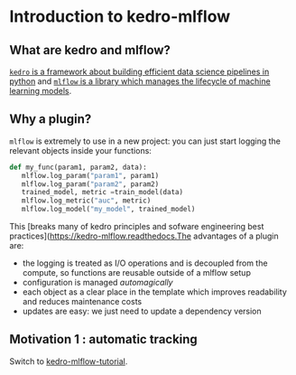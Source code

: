 # Introduction to kedro-mlflow

## What are kedro and mlflow?

[``kedro`` is a framework about building efficient data science pipelines in python](https://kedro-mlflow.readthedocs.io/en/stable/source/01_introduction/01_introduction.html#what-is-kedro) and [``mlflow`` is a library which manages the lifecycle of machine learning models](https://kedro-mlflow.readthedocs.io/en/stable/source/01_introduction/01_introduction.html#what-is-mlflow).

## Why a plugin?

``mlflow`` is extremely to use in a new project: you can just start logging the relevant objects inside your functions: 

```python
def my_func(param1, param2, data):
   mlflow.log_param("param1", param1)
   mlflow.log_param("param2", param2)
   trained_model, metric =train_model(data)
   mlflow.log_metric("auc", metric)
   mlflow.log_model("my_model", trained_model)
```

This [breaks many of kedro principles and sofware engineering best practices](https://kedro-mlflow.readthedocs.The advantages of a plugin are: 
- the logging is treated as I/O operations and is decoupled from the compute, so functions are reusable outside of a mlflow setup
- configuration is managed *automagically*
- each object as a clear place in the template which improves readability and reduces maintenance costs 
- updates are easy: we just need to update a dependency version

## Motivation 1 : automatic tracking

Switch to [kedro-mlflow-tutorial](https://github.com/Galileo-Galilei/kedro-mlflow-tutorial).  

